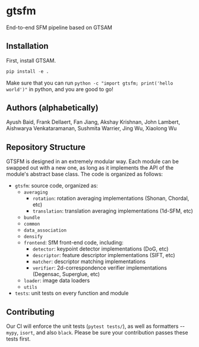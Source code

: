 # gtsfm
End-to-end SFM pipeline based on GTSAM

## Installation

First, install GTSAM.

```python
pip install -e .
```
Make sure that you can run `python -c "import gtsfm; print('hello world')"` in python, and you are good to go!

## Authors (alphabetically)

Ayush Baid, Frank Dellaert, Fan Jiang, Akshay Krishnan, John Lambert, Aishwarya Venkataramanan, Sushmita Warrier, Jing Wu, Xiaolong Wu

## Repository Structure

GTSFM is designed in an extremely modular way. Each module can be swapped out with a new one, as long as it implements the API of the module's abstract base class. The code is organized as follows:

- `gtsfm`: source code, organized as:
    - `averaging`
        - `rotation`: rotation averaging implementations (Shonan, Chordal, etc)
        - `translation`: translation averaging implementations (1d-SFM, etc)
    - `bundle`
    - `common`
    - `data_association`
    - `densify`
    - `frontend`: SfM front-end code, including:
        - `detector`: keypoint detector implementations (DoG, etc)
        - `descriptor`: feature descriptor implementations (SIFT, etc)
        - `matcher`: descriptor matching implementations
        - `verifier`: 2d-correspondence verifier implementations (Degensac, Superglue, etc)
    - `loader`: image data loaders
    - `utils`
- `tests`: unit tests on every function and module

## Contributing

Our CI will enforce the unit tests (`pytest tests/`), as well as formatters -- `mypy`, `isort`, and also `black`. Please be sure your contribution passes these tests first.
